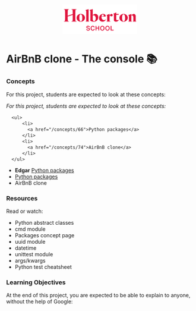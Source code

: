 <h1 align="center" >
<br>
    <img src="https://github.com/DAlons27/AirBnb_clone/blob/main/Holberton.png" height="50%" width="40%">
</h1>

<h2 align="center">

# AirBnB clone - The console 📚

### Concepts
For this project, students are expected to look at these concepts:

<div class="panel-body">
      <p>
        <em>For this project, students are expected to look at these concepts:</em>
      </p>

      <ul>
          <li>
            <a href="/concepts/66">Python packages</a>
          </li>
          <li>
            <a href="/concepts/74">AirBnB clone</a>
          </li>
      </ul>
</div>
    
* **Edgar** [Python packages](https://intranet.hbtn.io/concepts/66)
* <a href="/concepts/66">Python packages</a>
* AirBnB clone   
 
### Resources
Read or watch:
    
* Python abstract classes
* cmd module
* Packages concept page
* uuid module
* datetime
* unittest module
* args/kwargs
* Python test cheatsheet

### Learning Objectives
At the end of this project, you are expected to be able to explain to anyone, without the help of Google:
